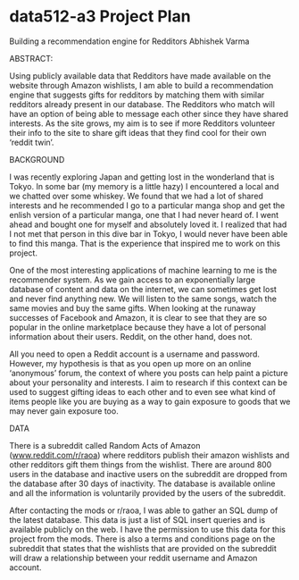 # data512-a3 Project Plan

Building a recommendation engine for Redditors
Abhishek Varma

ABSTRACT:

Using publicly available data that Redditors have made available on the website through Amazon wishlists, I am able to build a recommendation engine that suggests gifts for redditors by matching them with similar redditors already present in our database. The Redditors who match will have an option of being able to message each other since they have shared interests. As the site grows, my aim is to see if more Redditors volunteer their info to the site to share gift ideas that they find cool for their own ‘reddit twin’.

BACKGROUND

I was recently exploring Japan and getting lost in the wonderland that is Tokyo. In some bar (my memory is a little hazy) I encountered a local and we chatted over some whiskey. We found that we had a lot of shared interests and he recommended I go to a particular manga shop and get the enlish version of a particular manga, one that I had never heard of. I went ahead and bought one for myself and absolutely loved it. I realized that had I not met that person in this dive bar in Tokyo, I would never have been able to find this manga. That is the experience that inspired me to work on this project. 

 One of the most interesting applications of machine learning to me is the recommender system. As we gain access to an exponentially large database of content and data on the internet, we can sometimes get lost and never find anything new. We will listen to the same songs, watch the same movies and buy the same gifts. When looking at the runaway successes of Facebook and Amazon, it is clear to see that they are so popular in the online marketplace because they have a lot of personal information about their users. Reddit, on the other hand, does not. 

All you need to open a Reddit account is a username and password. However, my hypothesis is that as you open up more on an online ‘anonymous’ forum, the context of where you posts can help paint a picture about your personality and interests. I aim to research if this context can be used to suggest gifting ideas to each other and to even see what kind of items people like you are buying as a way to gain exposure to goods that we may never gain exposure too.

DATA

There is a subreddit called Random Acts of Amazon (www.reddit.com/r/raoa) where redditors publish their amazon wishlists and other redditors gift them things from the wishlist. There are around 800 users in the database and inactive users on the subreddit are dropped from the database after 30 days of inactivity. The database is available online and all the information is voluntarily provided by the users of the subreddit.

After contacting the mods or r/raoa, I was able to gather an SQL dump of the latest database. This data is just a list of SQL insert queries and is available publicly on the web. I have the permission to use this data for this project from the mods. There is also a terms and conditions page on the subreddit that states that the wishlists that are provided on the subreddit will draw a relationship between your reddit username and Amazon account. 

